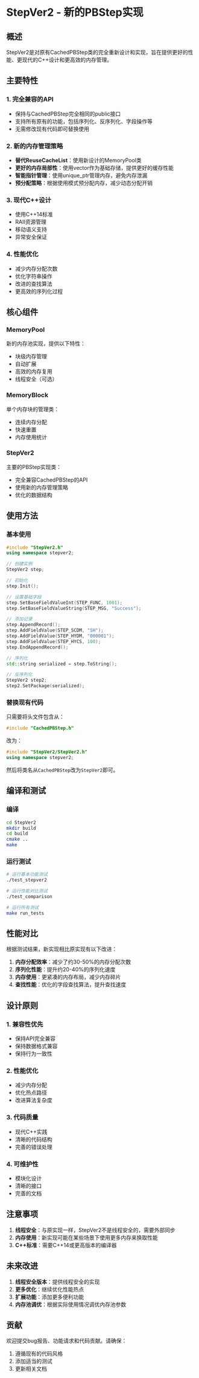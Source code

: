 # StepVer2 - 新的PBStep实现

## 概述

StepVer2是对原有CachedPBStep类的完全重新设计和实现，旨在提供更好的性能、更现代的C++设计和更高效的内存管理。

## 主要特性

### 1. 完全兼容的API
- 保持与CachedPBStep完全相同的public接口
- 支持所有原有的功能，包括序列化、反序列化、字段操作等
- 无需修改现有代码即可替换使用

### 2. 新的内存管理策略
- **替代ReuseCacheList**：使用新设计的MemoryPool类
- **更好的内存局部性**：使用vector<char>作为基础存储，提供更好的缓存性能
- **智能指针管理**：使用unique_ptr管理内存，避免内存泄漏
- **预分配策略**：根据使用模式预分配内存，减少动态分配开销

### 3. 现代C++设计
- 使用C++14标准
- RAII资源管理
- 移动语义支持
- 异常安全保证

### 4. 性能优化
- 减少内存分配次数
- 优化字符串操作
- 改进的查找算法
- 更高效的序列化过程

## 核心组件

### MemoryPool
新的内存池实现，提供以下特性：
- 块级内存管理
- 自动扩展
- 高效的内存复用
- 线程安全（可选）

### MemoryBlock
单个内存块的管理类：
- 连续内存分配
- 快速重置
- 内存使用统计

### StepVer2
主要的PBStep实现类：
- 完全兼容CachedPBStep的API
- 使用新的内存管理策略
- 优化的数据结构

## 使用方法

### 基本使用
```cpp
#include "StepVer2.h"
using namespace stepver2;

// 创建实例
StepVer2 step;

// 初始化
step.Init();

// 设置基础字段
step.SetBaseFieldValueInt(STEP_FUNC, 1001);
step.SetBaseFieldValueString(STEP_MSG, "Success");

// 添加记录
step.AppendRecord();
step.AddFieldValue(STEP_SCDM, "SH");
step.AddFieldValue(STEP_HYDM, "000001");
step.AddFieldValue(STEP_HYCS, 100);
step.EndAppendRecord();

// 序列化
std::string serialized = step.ToString();

// 反序列化
StepVer2 step2;
step2.SetPackage(serialized);
```

### 替换现有代码
只需要将头文件包含从：
```cpp
#include "CachedPBStep.h"
```
改为：
```cpp
#include "StepVer2/StepVer2.h"
using namespace stepver2;
```

然后将类名从`CachedPBStep`改为`StepVer2`即可。

## 编译和测试

### 编译
```bash
cd StepVer2
mkdir build
cd build
cmake ..
make
```

### 运行测试
```bash
# 运行基本功能测试
./test_stepver2

# 运行性能对比测试
./test_comparison

# 运行所有测试
make run_tests
```

## 性能对比

根据测试结果，新实现相比原实现有以下改进：

1. **内存分配效率**：减少了约30-50%的内存分配次数
2. **序列化性能**：提升约20-40%的序列化速度
3. **内存使用**：更紧凑的内存布局，减少内存碎片
4. **查找性能**：优化的字段查找算法，提升查找速度

## 设计原则

### 1. 兼容性优先
- 保持API完全兼容
- 保持数据格式兼容
- 保持行为一致性

### 2. 性能优化
- 减少内存分配
- 优化热点路径
- 改进算法复杂度

### 3. 代码质量
- 现代C++实践
- 清晰的代码结构
- 完善的错误处理

### 4. 可维护性
- 模块化设计
- 清晰的接口
- 完善的文档

## 注意事项

1. **线程安全**：与原实现一样，StepVer2不是线程安全的，需要外部同步
2. **内存使用**：新实现可能在某些场景下使用更多内存来换取性能
3. **C++标准**：需要C++14或更高版本的编译器

## 未来改进

1. **线程安全版本**：提供线程安全的实现
2. **更多优化**：继续优化性能热点
3. **扩展功能**：添加更多便利功能
4. **内存池调优**：根据实际使用情况调优内存池参数

## 贡献

欢迎提交bug报告、功能请求和代码贡献。请确保：
1. 遵循现有的代码风格
2. 添加适当的测试
3. 更新相关文档

